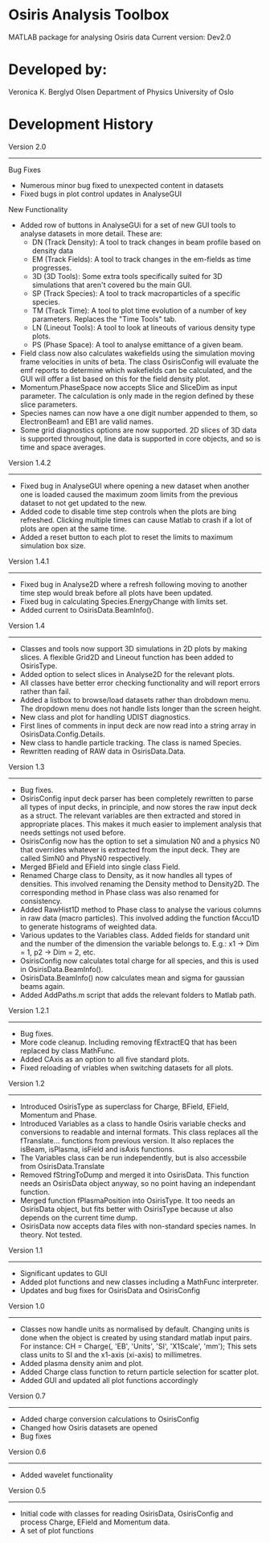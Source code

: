 
  Osiris Analysis Toolbox
 ==========================================
  MATLAB package for analysing Osiris data
  Current version: Dev2.0
 

  Developed by:
 ===========================
  Veronica K. Berglyd Olsen
  Department of Physics
  University of Oslo
 

  Development History
 =====================

  Version 2.0
  ***********

  Bug Fixes
  - Numerous minor bug fixed to unexpected content in datasets
  - Fixed bugs in plot control updates in AnalyseGUI

  New Functionality
  - Added row of buttons in AnalyseGUi for a set of new GUI tools to analyse datasets in more detail. These are:
     + DN (Track Density): A tool to track changes in beam profile based on density data
     + EM (Track Fields):  A tool to track changes in the em-fields as time progresses.
     + 3D (3D Tools):      Some extra tools specifically suited for 3D simulations that aren't covered bu the main GUI.
     + SP (Track Species): A tool to track macroparticles of a specific species.
     + TM (Track Time):    A tool to plot time evolution of a number of key parameters. Replaces the "Time Tools" tab.
     + LN (Lineout Tools): A tool to look at lineouts of various density type plots.
     + PS (Phase Space):   A tool to analyse emittance of a given beam.
  - Field class now also calculates wakefields using the simulation moving frame velocities in units of beta. The class
    OsirisConfig will evaluate the emf reports to determine which wakefields can be calculated, and the GUI will offer a
    list based on this for the field density plot.
  - Momentum.PhaseSpace now accepts Slice and SliceDim as input parameter. The calculation is only made in the region
    defined by these slice parameters.
  - Species names can now have a one digit number appended to them, so ElectronBeam1 and EB1 are valid names.
  - Some grid diagnostics options are now supported. 2D slices of 3D data is supported throughout, line data is
    supported in core objects, and so is time and space averages.

  Version 1.4.2
  *************
  - Fixed bug in AnalyseGUI where opening a new dataset when another one is loaded caused the maximum zoom limits from
    the previous dataset to not get updated to the new.
  - Added code to disable time step controls when the plots are bing refreshed. Clicking multiple times can cause Matlab
    to crash if a lot of plots are open at the same time.
  - Added a reset button to each plot to reset the limits to maximum simulation box size.
  
  Version 1.4.1
  *************
  - Fixed bug in Analyse2D where a refresh following moving to another time step would break before all plots have been
    updated.
  - Fixed bug in calculating Species.EnergyChange with limits set.
  - Added current to OsirisData.BeamInfo().

  Version 1.4
  ***********
  - Classes and tools now support 3D simulations in 2D plots by making slices. A flexible Grid2D and Lineout function
    has been added to OsirisType.
  - Added option to select slices in Analyse2D for the relevant plots.
  - All classes have better error checking functionality and will report errors rather than fail.
  - Added a listbox to browse/load datasets rather than drobdown menu. The dropdown menu does not handle lists longer
    than the screen height.
  - New class and plot for handling UDIST diagnostics.
  - First lines of comments in input deck are now read into a string array in OsirisData.Config.Details.
  - New class to handle particle tracking. The class is named Species.
  - Rewritten reading of RAW data in OsirisData.Data.
  
  Version 1.3
  ***********
  - Bug fixes.
  - OsirisConfig input deck parser has been completely rewritten to parse all types of input decks, in
    principle, and now stores the raw input deck as a struct. The relevant variables are then extracted and
    stored in appropriate places. This makes it much easier to implement analysis that needs settings not
    used before.
  - OsirisConfig now has the option to set a simulation N0 and a physics N0 that overrides whatever is
    extracted from the input deck. They are called SimN0 and PhysN0 respectively.
  - Merged BField and EField into single class Field.
  - Renamed Charge class to Density, as it now handles all types of densities. This involved renaming the
    Density method to Density2D. The corresponding method in Phase class was also renamed for consistency.
  - Added RawHist1D method to Phase class to analyse the various columns in raw data (macro particles).
    This involved adding the function fAccu1D to generate histograms of weighted data.
  - Various updates to the Variables class. Added fields for standard unit and the number of the dimension
    the variable belongs to. E.g.: x1 -> Dim = 1, p2 -> Dim = 2, etc.
  - OsirisConfig now calculates total charge for all species, and this is used in OsirisData.BeamInfo().
  - OsirisData.BeamInfo() now calculates mean and sigma for gaussian beams again.
  - Added AddPaths.m script that adds the relevant folders to Matlab path.

  Version 1.2.1
  *************
  - Bug fixes.
  - More code cleanup. Including removing fExtractEQ that has been replaced by class MathFunc.
  - Added CAxis as an option to all five standard plots.
  - Fixed reloading of vriables when switching datasets for all plots.

  Version 1.2
  ***********
  - Introduced OsirisType as superclass for Charge, BField, EField, Momentum and Phase.
  - Introduced Variables as a class to handle Osiris variable checks and conversions to readable and internal
    formats. This class replaces all the fTranslate... functions from previous version. It also replaces
    the isBeam, isPlasma, isField and isAxis functions.
  - The Variables class can be run independently, but is also accessbile from OsirisData.Translate
  - Removed fStringToDump and merged it into OsirisData. This function needs an OsirisData object anyway, so
    no point having an independant function.
  - Merged function fPlasmaPosition into OsirisType. It too needs an OsirisData object, but fits better with
    OsirisType because ut also depends on the current time dump.
  - OsirisData now accepts data files with non-standard species names. In theory. Not tested.

  Version 1.1
  ***********
  - Significant updates to GUI
  - Added plot functions and new classes including a MathFunc interpreter.
  - Updates and bug fixes for OsirisData and OsirisConfig

  Version 1.0
  ***********
  - Classes now handle units as normalised by default. Changing units is done when the object is created by using
    standard matlab input pairs. For instance: CH = Charge(<Data object>, 'EB', 'Units', 'SI', 'X1Scale', 'mm');
    This sets class units to SI and the x1-axis (xi-axis) to millimetres.
  - Added plasma density anim and plot.
  - Added Charge class function to return particle selection for scatter plot.
  - Added GUI and updated all plot functions accordingly

  Version 0.7
  ***********
  - Added charge conversion calculations to OsirisConfig
  - Changed how Osiris datasets are opened
  - Bug fixes

  Version 0.6
  ***********
  - Added wavelet functionality

  Version 0.5
  ***********
  - Initial code with classes for reading OsirisData, OsirisConfig and process Charge, EField and Momentum data.
  - A set of plot functions
 
